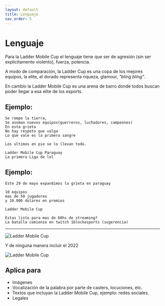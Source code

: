```yaml
---
layout: default
title: Lenguaje
nav_order: 5
---
```


# Lenguaje

Para la Ladder Mobile Cup el lenguaje tiene que ser de agresión (sin ser explicitamente violento), fuerza, potencia.

A modo de comparación, la Ladder Cup es una copa de los mejores equipos, la elite, el dorado representa riqueza, glamour, *"bling bling"*.

En cambio la Ladder Mobile Cup es una arena de barro donde todos buscan poder llegar a esa elite de los esports.


## Ejemplo:
```
Se rompe la tierra,
Se asoman nuevos equipos(guerreros, luchadores, campeones)
En esta grieta
No hay respeto que valga
Lo que vale es la primera sangre

Los ultimos en pie se lo llevan todo.

Ladder Mobile Cup Paraguay
La primera Liga de lol
```

## Ejemplo:
```
Este 29 de mayo expandimos la grieta en paraguay

10 equipos
mas de 50 jugadores
y 10.000 dolares en premios

Ladder Mobile Cup

Estas listo para mas de 60hs de streaming?
La batalla comienza en twitch 1blockesports (sugerencia)
```

----

<img src="../../assets/images/wrong-a1.png" alt="Ladder Mobile Cup" style=" background: white; "/>
<br />

Y de ninguna manera incluir el 2022


<img src="../../assets/images/wrong-a2.png" alt="Ladder Mobile Cup" style=" background: white; "/>
<br />

## Aplica para
<ul>
<li>Imágenes</li>
<li>Vocalización de la palabra por parte de casters, locuciones, etc.</li>
<li>Textos que incluyan la Ladder Mobile Cup, ejemplo: redes sociales.</li>
<li>Legales</li>
</ul>